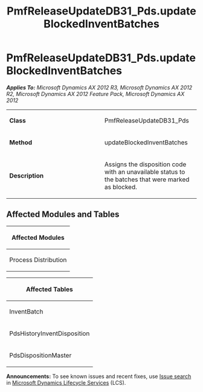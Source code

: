 ﻿---
title: PmfReleaseUpdateDB31_Pds.updateBlockedInventBatches
TOCTitle: PmfReleaseUpdateDB31_Pds.updateBlockedInventBatches
ms:assetid: 26b5b1f4-2d8f-7c9e-4ef7-e3a23b94e182
ms:mtpsurl: https://msdn.microsoft.com/en-us/library/JJ685054(v=AX.60)
ms:contentKeyID: 49707255
ms.date: 05/18/2015
mtps_version: v=AX.60
---

# PmfReleaseUpdateDB31\_Pds.updateBlockedInventBatches 


_**Applies To:** Microsoft Dynamics AX 2012 R3, Microsoft Dynamics AX 2012 R2, Microsoft Dynamics AX 2012 Feature Pack, Microsoft Dynamics AX 2012_

<table>
<colgroup>
<col style="width: 50%" />
<col style="width: 50%" />
</colgroup>
<tbody>
<tr class="odd">
<td><p><strong>Class</strong></p></td>
<td><p>PmfReleaseUpdateDB31_Pds</p></td>
</tr>
<tr class="even">
<td><p><strong>Method</strong></p></td>
<td><p>updateBlockedInventBatches</p></td>
</tr>
<tr class="odd">
<td><p><strong>Description</strong></p></td>
<td><p>Assigns the disposition code with an unavailable status to the batches that were marked as blocked.</p></td>
</tr>
</tbody>
</table>


## Affected Modules and Tables

<table>
<colgroup>
<col style="width: 100%" />
</colgroup>
<thead>
<tr class="header">
<th><p>Affected Modules</p></th>
</tr>
</thead>
<tbody>
<tr class="odd">
<td><p>Process Distribution</p></td>
</tr>
</tbody>
</table>


<table>
<colgroup>
<col style="width: 100%" />
</colgroup>
<thead>
<tr class="header">
<th><p>Affected Tables</p></th>
</tr>
</thead>
<tbody>
<tr class="odd">
<td><p>InventBatch</p></td>
</tr>
<tr class="even">
<td><p>PdsHistoryInventDisposition</p></td>
</tr>
<tr class="odd">
<td><p>PdsDispositionMaster</p></td>
</tr>
</tbody>
</table>

  
**Announcements:** To see known issues and recent fixes, use [Issue search](http://go.microsoft.com/fwlink/?linkid=389258) in [Microsoft Dynamics Lifecycle Services](http://go.microsoft.com/fwlink/?linkid=306505) (LCS).

